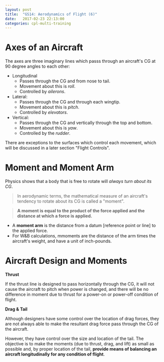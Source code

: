 ```yaml
---
layout: post
title:  "GS14: Aerodynamics of Flight (6)"
date:   2017-02-23 22:13:00
categories: cpl-multi-training
---
```


# Axes of an Aircraft

The axes are three imaginary lines which passs through an aircraft's CG
at 90 degree angles to each other:

 * Longitudinal
    * Passes through the CG and from nose to tail.
    * Movement about this is *roll*.
    * Controlled by *ailerons*.
 * Lateral:
    * Passes through the CG and through each wingtip.
    * Movement about this is *pitch*.
    * Controlled by *elevators*.
 * Vertical:
    * Passes through the CG and vertically through the top and bottom.
    * Movement about this is *yaw*.
    * Controlled by the *rudder*.

There are exceptions to the surfaces which control each movement, which
will be discussed in a later section "Flight Controls".

# Moment and Moment Arm

Physics shows that a body that is free to rotate will *always turn about its
CG*.

 > In aerodynamic terms, the mathematical measure of an aircraft's tendency
 > to rotate about its CG is called a "moment".

 > **A moment is equal to the product of the force applied and the distance
 > at which a force is applied.**

 * A **moment arm** is the distance from a datum [reference point or line] to
   the applied force.
 * For W&B calculations, mmoments are the distance of the arm times the
   aircraft's weight, and have a unit of inch-pounds.

# Aircraft Design and Moments

**Thrust**

If the thrust line is designed to pass horizontally through the CG, it
will not cause the aircraft to pitch when power is changed, and there
will be no difference in moment due to thrust for a power-on or
power-off condition of flight.

**Drag & Tail**

Although designers have some control over the location of drag forces, they
are not always able to make the resultant drag force pass through the CG
of the aircraft.

However, they have control over the size and location of the tail. The
objective is to make the moments (due to thrust, drag, and lift) as
small as possible and, by proper location of the tail, **provide means
of balancing an aircraft longitudinally for any condition of flight**.

